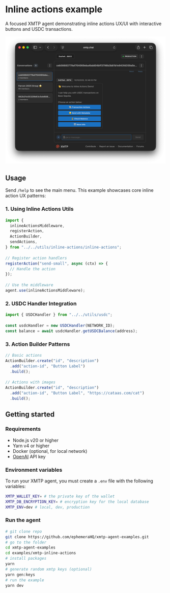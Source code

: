 # Inline actions example

A focused XMTP agent demonstrating inline actions UX/UI with interactive buttons and USDC transactions.

![](./screenshot.png)

## Usage

Send `/help` to see the main menu. This example showcases core inline action UX patterns:

### **1. Using Inline Actions Utils**

```typescript
import {
  inlineActionsMiddleware,
  registerAction,
  ActionBuilder,
  sendActions,
} from "../../utils/inline-actions/inline-actions";

// Register action handlers
registerAction("send-small", async (ctx) => {
  // Handle the action
});

// Use the middleware
agent.use(inlineActionsMiddleware);
```

### **2. USDC Handler Integration**

```typescript
import { USDCHandler } from "../../utils/usdc";

const usdcHandler = new USDCHandler(NETWORK_ID);
const balance = await usdcHandler.getUSDCBalance(address);
```

### **3. Action Builder Patterns**

```typescript
// Basic actions
ActionBuilder.create("id", "description")
  .add("action-id", "Button Label")
  .build();

// Actions with images
ActionBuilder.create("id", "description")
  .add("action-id", "Button Label", "https://cataas.com/cat")
  .build();
```

## Getting started

### Requirements

- Node.js v20 or higher
- Yarn v4 or higher
- Docker (optional, for local network)
- [OpenAI](https://platform.openai.com/api-keys) API key

### Environment variables

To run your XMTP agent, you must create a `.env` file with the following variables:

```bash
XMTP_WALLET_KEY= # the private key of the wallet
XMTP_DB_ENCRYPTION_KEY= # encryption key for the local database
XMTP_ENV=dev # local, dev, production
```

### Run the agent

```bash
# git clone repo
git clone https://github.com/ephemeraHQ/xmtp-agent-examples.git
# go to the folder
cd xmtp-agent-examples
cd examples/xmtp-inline-actions
# install packages
yarn
# generate random xmtp keys (optional)
yarn gen:keys
# run the example
yarn dev
```
